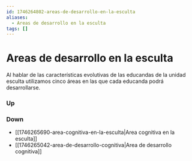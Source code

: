```yaml
---
id: 1746264802-areas-de-desarrollo-en-la-esculta
aliases:
  - Areas de desarrollo en la esculta
tags: []
---
```


# Areas de desarrollo en la esculta
Al hablar de las características evolutivas de las educandas de la unidad esculta utilizamos cinco áreas en las que cada educanda podrá desarrollarse. 


### Up


### Down

- [[1746265690-area-cognitiva-en-la-esculta|Area cognitiva en la esculta]]
- [[1746265042-area-de-desarrollo-cognitiva|Area de desarrollo cognitiva]]


